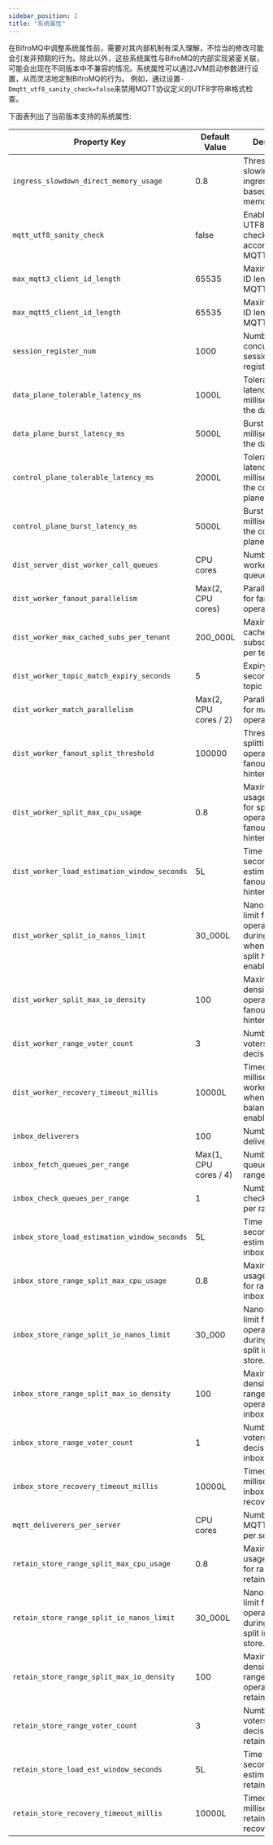 ```yaml
---
sidebar_position: 2 
title: "系统属性"
---
```


在BifroMQ中调整系统属性前，需要对其内部机制有深入理解，不恰当的修改可能会引发非预期的行为。除此以外，这些系统属性与BifroMQ的内部实现紧密关联，可能会出现在不同版本中不兼容的情况。系统属性可以通过JVM启动参数进行设置，从而灵活地定制BifroMQ的行为。
例如，通过设置`-Dmqtt_utf8_sanity_check=false`来禁用MQTT协议定义的UTF8字符串格式检查。

下面表列出了当前版本支持的系统属性: 

| Property Key                                | Default Value                                      | Description                                                                            |
|---------------------------------------------|----------------------------------------------------|----------------------------------------------------------------------------------------|
| `ingress_slowdown_direct_memory_usage`      | 0.8                                                | Threshold for slowing down ingress traffic based on direct memory usage.               |
| `mqtt_utf8_sanity_check`                    | false                                              | Enables/disables UTF8 sanity checks according to MQTT-1.5.3.                           |
| `max_mqtt3_client_id_length`                | 65535                                              | Maximum client ID length for MQTT 3 clients.                                           |
| `max_mqtt5_client_id_length`                | 65535                                              | Maximum client ID length for MQTT 5 clients.                                           |
| `session_register_num`                      | 1000                                               | Number of concurrent session registers.                                                |
| `data_plane_tolerable_latency_ms`           | 1000L                                              | Tolerable latency in milliseconds for the data plane.                                  |
| `data_plane_burst_latency_ms`               | 5000L                                              | Burst latency in milliseconds for the data plane.                                      |
| `control_plane_tolerable_latency_ms`        | 2000L                                              | Tolerable latency in milliseconds for the control plane.                               |
| `control_plane_burst_latency_ms`            | 5000L                                              | Burst latency in milliseconds for the control plane.                                   |
| `dist_server_dist_worker_call_queues`       | CPU cores                                          | Number of dist worker call queues.                                                     |
| `dist_worker_fanout_parallelism`            | Max(2, CPU cores)                                  | Parallelism level for fanout operations.                                               |
| `dist_worker_max_cached_subs_per_tenant`    | 200_000L                                           | Maximum cached subscriptions per tenant.                                               |
| `dist_worker_topic_match_expiry_seconds`    | 5                                                  | Expiry time in seconds for topic matches.                                              |
| `dist_worker_match_parallelism`             | Max(2, CPU cores / 2)                              | Parallelism level for match operations.                                                |
| `dist_worker_fanout_split_threshold`        | 100000                                             | Threshold for splitting fanout operations when fanout split hinter enabled.            |
| `dist_worker_split_max_cpu_usage`           | 0.8                                                | Maximum CPU usage threshold for splitting operations when fanout split hinter enabled. |
| `dist_worker_load_estimation_window_seconds`| 5L                                                 | Time window in seconds for load estimation when fanout split hinter enabled.           |
| `dist_worker_split_io_nanos_limit`          | 30_000L                                            | Nanoseconds limit for I/O operations during split when fanout split hinter enabled.    |
| `dist_worker_split_max_io_density`          | 100                                                | Maximum I/O density for split operations when fanout split hinter enabled.             |
| `dist_worker_range_voter_count`             | 3                                                  | Number of voters for range decisions.                                                  |
| `dist_worker_recovery_timeout_millis`       | 10000L                                             | Timeout in milliseconds for worker recovery when recovery balancer enabled.            |
| `inbox_deliverers`                          | 100                                                | Number of inbox deliverers.                                                            |
| `inbox_fetch_queues_per_range`              | Max(1, CPU cores / 4)                              | Number of fetch queues per range.                                                      |
| `inbox_check_queues_per_range`              | 1                                                  | Number of check queues per range.                                                      |
| `inbox_store_load_estimation_window_seconds`| 5L                                                 | Time window in seconds for load estimation in inbox store.                             |
| `inbox_store_range_split_max_cpu_usage`     | 0.8                                                | Maximum CPU usage threshold for range split in inbox store.                            |
| `inbox_store_range_split_io_nanos_limit`    | 30_000                                             | Nanoseconds limit for I/O operations during range split in inbox store.                       |
| `inbox_store_range_split_max_io_density`    | 100                                                | Maximum I/O density for range split operations in inbox store.                                |
| `inbox_store_range_voter_count`             | 1                                                  | Number of voters for range decisions in inbox store.                                          |
| `inbox_store_recovery_timeout_millis`       | 10000L                                             | Timeout in milliseconds for inbox store recovery.                                             |
| `mqtt_deliverers_per_server`                | CPU cores                                          | Number of MQTT deliverers per server.                                                         |
| `retain_store_range_split_max_cpu_usage`    | 0.8                                                | Maximum CPU usage threshold for range split in retain store.                                  |
| `retain_store_range_split_io_nanos_limit`   | 30_000L                                            | Nanoseconds limit for I/O operations during range split in retain store.                      |
| `retain_store_range_split_max_io_density`   | 100                                                | Maximum I/O density for range split operations in retain store.                               |
| `retain_store_range_voter_count`            | 3                                                  | Number of voters for range decisions in retain store.                                         |
| `retain_store_load_est_window_seconds`      | 5L                                                 | Time window in seconds for load estimation in retain store.                                   |
| `retain_store_recovery_timeout_millis`      | 10000L                                             | Timeout in milliseconds for retain store recovery.                                            |